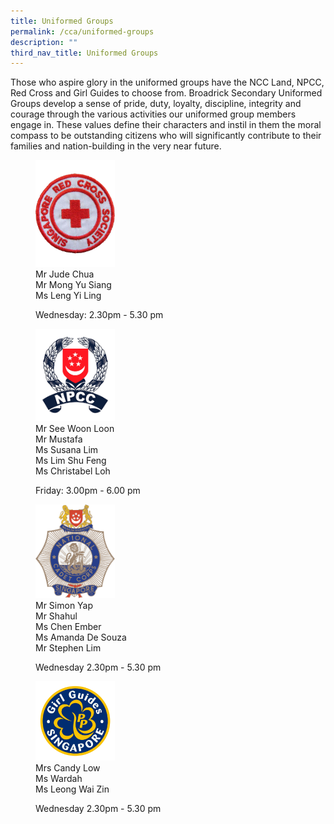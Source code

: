 ```yaml
---
title: Uniformed Groups
permalink: /cca/uniformed-groups
description: ""
third_nav_title: Uniformed Groups
---
```

Those who aspire glory in the uniformed groups have the NCC Land, NPCC, Red Cross and Girl Guides to choose from. Broadrick Secondary Uniformed Groups develop a sense of pride, duty, loyalty, discipline, integrity and courage through the various activities our uniformed group members engage in. These values define their characters and instil in them the moral compass to be outstanding citizens who will significantly contribute to their families and nation-building in the very near future.
 
<figure>  
<a href="https://moe-broadricksec-staging.netlify.app/cca/uniformed-groups/red-cross"> 
<img src="/images/red%20cross%20logo.png" 
     style="width:30%">
</a>
<figcaption> Mr Jude Chua <br>
Mr Mong Yu Siang <br>
Ms Leng Yi Ling

Wednesday: 2.30pm - 5.30 pm </figcaption>  
</figure>

<figure>  
<a href="https://moe-broadricksec-staging.netlify.app/cca/uniformed-groups/national-police-cadet-corps"> 
<img src="/images/NPCC%20logo.png" 
     style="width:30%">
</a>
<figcaption> Mr See Woon Loon <br>
Mr Mustafa <br>
Ms Susana Lim <br>
Ms Lim Shu Feng <br>
Ms Christabel Loh

Friday: 3.00pm - 6.00 pm </figcaption>  
</figure>

<figure>  
<a href="https://moe-broadricksec-staging.netlify.app/cca/uniformed-groups/national-cadet-corps"> 
<img src="/images/NCC%20Logo.png" 
     style="width:30%">
</a>
<figcaption> Mr Simon Yap <br>
Mr Shahul <br>
Ms Chen Ember <br>
Ms Amanda De Souza <br>
Mr Stephen Lim

Wednesday 2.30pm - 5.30 pm </figcaption>  
</figure>

<figure>  
<a href="https://moe-broadricksec-staging.netlify.app/cca/uniformed-groups/girl-guides"> 
<img src="/images/girl%20guides%20logo.png" 
     style="width:30%">
</a>
<figcaption> Mrs Candy Low <br>
Ms Wardah <br>
Ms Leong Wai Zin

Wednesday 2.30pm - 5.30 pm </figcaption>  
</figure>